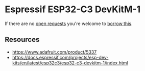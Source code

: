 # Espressif ESP32-C3 DevKitM-1
If there are no [open requests](../../../../issues?q=is%3Aissue+is%3Aopen+%22Espressif+ESP32-C3+DevKitM-1%22+in%3Atitle) you're welcome to [borrow this](../../../../issues/new?title=Borrow+request+for+Espressif+ESP32-C3+DevKitM-1&body=1+piece+of+%5Bthis%5D%28..%2Fblob%2Fmain%2F.%2FHardware%2FMicrocontrollers%2FEspressif_ESP32-C3_DevKitM-1.md%29+for+~2+weeks.).

## Resources
- https://www.adafruit.com/product/5337
- https://docs.espressif.com/projects/esp-dev-kits/en/latest/esp32c3/esp32-c3-devkitm-1/index.html
